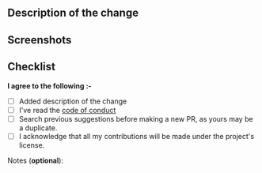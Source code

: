 ## Description of the change

<!--
Thank you for your pull request. Please provide a description above and review
the requirements below.
-->

<!-- If it fixes an issue, please add Closes #issue_no below with its respective issue number -->

## Screenshots

<!-- Please add screenshots if applicable. Otherwise, remove this section -->

## Checklist

**I agree to the following :-**

* [ ]   Added description of the change
* [ ]   I've read the [code of conduct](../CODE_OF_CONDUCT.md)
* [ ]   Search previous suggestions before making a new PR, as yours may be a duplicate.
* [ ]   I acknowledge that all my contributions will be made under the project's license.

Notes (**optional**): <!-- Please add a one-line description for developers or pull request viewers -->